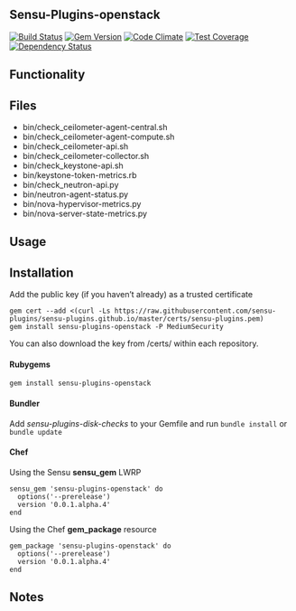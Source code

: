 ## Sensu-Plugins-openstack

[![Build Status](https://travis-ci.org/sensu-plugins/sensu-plugins-openstack.svg?branch=master)](https://travis-ci.org/sensu-plugins/sensu-plugins-openstack)
[![Gem Version](https://badge.fury.io/rb/sensu-plugins-openstack.svg)](http://badge.fury.io/rb/sensu-plugins-openstack)
[![Code Climate](https://codeclimate.com/github/sensu-plugins/sensu-plugins-openstack/badges/gpa.svg)](https://codeclimate.com/github/sensu-plugins/sensu-plugins-openstack)
[![Test Coverage](https://codeclimate.com/github/sensu-plugins/sensu-plugins-openstack/badges/coverage.svg)](https://codeclimate.com/github/sensu-plugins/sensu-plugins-openstack)
[![Dependency Status](https://gemnasium.com/sensu-plugins/sensu-plugins-openstack.svg)](https://gemnasium.com/sensu-plugins/sensu-plugins-openstack)

## Functionality

## Files

* bin/check_ceilometer-agent-central.sh
* bin/check_ceilometer-agent-compute.sh
* bin/check_ceilometer-api.sh
* bin/check_ceilometer-collector.sh
* bin/check_keystone-api.sh
* bin/keystone-token-metrics.rb
* bin/check_neutron-api.py
* bin/neutron-agent-status.py
* bin/nova-hypervisor-metrics.py
* bin/nova-server-state-metrics.py

## Usage

## Installation

Add the public key (if you haven’t already) as a trusted certificate

```
gem cert --add <(curl -Ls https://raw.githubusercontent.com/sensu-plugins/sensu-plugins.github.io/master/certs/sensu-plugins.pem)
gem install sensu-plugins-openstack -P MediumSecurity
```

You can also download the key from /certs/ within each repository.

#### Rubygems

`gem install sensu-plugins-openstack`

#### Bundler

Add *sensu-plugins-disk-checks* to your Gemfile and run `bundle install` or `bundle update`

#### Chef

Using the Sensu **sensu_gem** LWRP
```
sensu_gem 'sensu-plugins-openstack' do
  options('--prerelease')
  version '0.0.1.alpha.4'
end
```

Using the Chef **gem_package** resource
```
gem_package 'sensu-plugins-openstack' do
  options('--prerelease')
  version '0.0.1.alpha.4'
end
```

## Notes

[1]:[https://travis-ci.org/sensu-plugins/sensu-plugins-openstack]
[2]:[http://badge.fury.io/rb/sensu-plugins-openstack]
[3]:[https://codeclimate.com/github/sensu-plugins/sensu-plugins-openstack]
[4]:[https://codeclimate.com/github/sensu-plugins/sensu-plugins-openstack]
[5]:[https://gemnasium.com/sensu-plugins/sensu-plugins-openstack]
